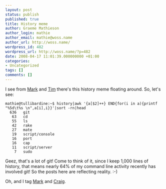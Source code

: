 ```yaml
---
layout: post
status: publish
published: true
title: History meme
author: Graeme Mathieson
author_login: mathie
author_email: mathie@woss.name
author_url: http://woss.name/
wordpress_id: 482
wordpress_url: http://woss.name/?p=482
date: 2008-04-17 11:01:39.000000000 +01:00
categories:
- Uncategorized
tags: []
comments: []
---
```

I see from [Mark](http://diveintomark.org/archives/2008/04/15/history-meme)
and [Tim](http://www.tbray.org/ongoing/When/200x/2008/04/15/History-Meme)
there's this history meme floating around. So, let's see:

    mathie@tullibardine:~$ history|awk '{a[$2]++} END{for(i in a){printf "%5d\t%s \n",a[i],i}}'|sort -rn|head
      636	git
       63	cd
       55	ls
       42	rake
       27	mate
       19	script/console
       16	port
       16	cap
       11	script/server
        7	sudo

Geez, that's a lot of git! Come to think of it, since I keep 1,000 lines of
history, that means nearly 64% of my command line activity recently has
involved git! So the posts here are reflecting reality. :-)

Oh, and I tag [Mark](http://www.sirena.org.uk/log/) and
[Craig](http://barkingiguana.com/).
